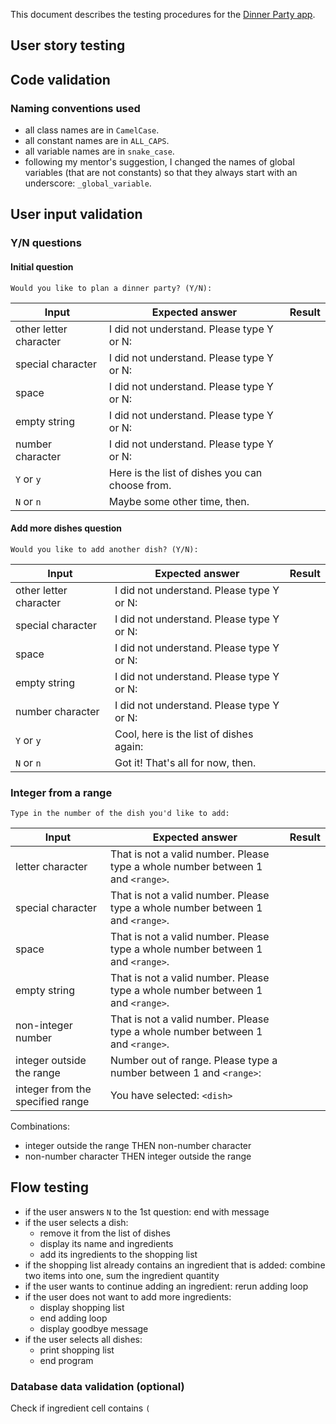 This document describes the testing procedures for the [Dinner Party app](README.md).

## User story testing

## Code validation

### Naming conventions used

- all class names are in `CamelCase`.
- all constant names are in `ALL_CAPS`.
- all variable names are in `snake_case`.
- following my mentor's suggestion, I changed the names of global variables (that are not constants) so that they always start with an underscore: `_global_variable`.


## User input validation

### Y/N questions

#### Initial question


`Would you like to plan a dinner party? (Y/N):`


|Input						|Expected answer	|Result|
|---						|---				|---	|
|other letter character	|I did not understand. Please type Y or N:| |
|special character	|I did not understand. Please type Y or N:| |
|space	|I did not understand. Please type Y or N:| |
|empty string	|I did not understand. Please type Y or N:| |
|number character	|I did not understand. Please type Y or N:| |
|`Y` or `y`			|Here is the list of dishes you can choose from.| |
|`N` or `n`			|Maybe some other time, then.| |

#### Add more dishes question


`Would you like to add another dish? (Y/N):`


|Input						|Expected answer	|Result|
|---						|---				|---	|
|other letter character	|I did not understand. Please type Y or N:| |
|special character	|I did not understand. Please type Y or N:| |
|space	|I did not understand. Please type Y or N:| |
|empty string	|I did not understand. Please type Y or N:| |
|number character	|I did not understand. Please type Y or N:| |
|`Y` or `y`			|Cool, here is the list of dishes again:| |
|`N` or `n`			|Got it! That's all for now, then.| |

### Integer from a range


`Type in the number of the dish you'd like to add:`


|Input						|Expected answer	|Result|
|---						|---				|---	|
|letter character	|That is not a valid number. Please type a whole number between 1 and `<range>`.| |
|special character	|That is not a valid number. Please type a whole number between 1 and `<range>`.| |
|space	|That is not a valid number. Please type a whole number between 1 and `<range>`.| |
|empty string	|That is not a valid number. Please type a whole number between 1 and `<range>`.| |
|non-integer number	|That is not a valid number. Please type a whole number between 1 and `<range>`.| |
|integer outside the range	|Number out of range. Please type a number between 1 and `<range>`:| |
|integer from the specified range	|You have selected: `<dish>`| |





Combinations:

- integer outside the range THEN non-number character
- non-number character THEN integer outside the range

## Flow testing

- if the user answers `N` to the 1st question: end with message
- if the user selects a dish:
	- remove it from the list of dishes
	- display its name and ingredients
	- add its ingredients to the shopping list
- if the shopping list already contains an ingredient that is added: combine two items into one, sum the ingredient quantity
- if the user wants to continue adding an ingredient: rerun adding loop
- if the user does not want to  add more ingredients: 
	- display shopping list
	- end adding loop
	- display goodbye message
- if the user selects all dishes: 
	- print shopping list 
	- end program

### Database data validation (optional)

Check if ingredient cell contains `(`